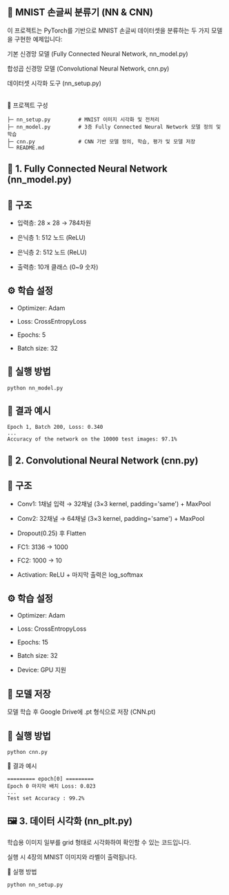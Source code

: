 ## 🧠 MNIST 손글씨 분류기 (NN & CNN)
이 프로젝트는 PyTorch를 기반으로 MNIST 손글씨 데이터셋을 분류하는 두 가지 모델을 구현한 예제입니다:

기본 신경망 모델 (Fully Connected Neural Network, nn_model.py)

합성곱 신경망 모델 (Convolutional Neural Network, cnn.py)

데이터셋 시각화 도구 (nn_setup.py)

<br/>
📁 프로젝트 구성

```📦 MNIST_Classification
├─ nn_setup.py         # MNIST 이미지 시각화 및 전처리
├─ nn_model.py         # 3층 Fully Connected Neural Network 모델 정의 및 학습
├─ cnn.py              # CNN 기반 모델 정의, 학습, 평가 및 모델 저장
└─ README.md
```
## 🧪 1. Fully Connected Neural Network (nn_model.py)
## 📌 구조
- 입력층: 28 × 28 → 784차원

- 은닉층 1: 512 노드 (ReLU)

- 은닉층 2: 512 노드 (ReLU)

- 출력층: 10개 클래스 (0~9 숫자)

## ⚙️ 학습 설정
- Optimizer: Adam

- Loss: CrossEntropyLoss

- Epochs: 5

- Batch size: 32

## 🏁 실행 방법

```
python nn_model.py
```
## 🎯 결과 예시
```
Epoch 1, Batch 200, Loss: 0.340
...
Accuracy of the network on the 10000 test images: 97.1%
```

## 🧠 2. Convolutional Neural Network (cnn.py)
## 📌 구조
- Conv1: 1채널 입력 → 32채널 (3×3 kernel, padding='same') + MaxPool

- Conv2: 32채널 → 64채널 (3×3 kernel, padding='same') + MaxPool

- Dropout(0.25) 후 Flatten

- FC1: 3136 → 1000

- FC2: 1000 → 10

- Activation: ReLU + 마지막 출력은 log_softmax

## ⚙️ 학습 설정
- Optimizer: Adam

- Loss: CrossEntropyLoss

- Epochs: 15

- Batch size: 32

- Device: GPU 지원

## 💾 모델 저장
모델 학습 후 Google Drive에 .pt 형식으로 저장 (CNN.pt)

## 🏁 실행 방법
```
python cnn.py
```
🎯 결과 예시
```
========= epoch[0] =========
Epoch 0 마지막 배치 Loss: 0.023
...
Test set Accuracy : 99.2%
```
## 🖼 3. 데이터 시각화 (nn_plt.py)
학습용 이미지 일부를 grid 형태로 시각화하여 확인할 수 있는 코드입니다.

실행 시 4장의 MNIST 이미지와 라벨이 출력됩니다.

🏁 실행 방법
```
python nn_setup.py
```